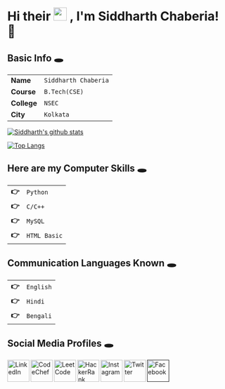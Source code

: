 # Hi their <img src="https://raw.githubusercontent.com/MartinHeinz/MartinHeinz/master/wave.gif" width="30px"> , I'm Siddharth Chaberia! 👻


## Basic Info 🕳
 
| | |
|-|-|
|**Name**|`Siddharth Chaberia`|
|**Course**|`B.Tech(CSE)`|
|**College**|`NSEC`|
|**City**|`Kolkata`|

[![Siddharth's github stats](https://github-readme-stats.vercel.app/api?username=SiddharthChaberia)](https://github.com/siddharthchab)

[![Top Langs](https://github-readme-stats.vercel.app/api/top-langs/?username=SiddharthChaberia&layout=compact)](https://github.com/siddharthchab)
  
## Here are my Computer Skills 🕳
| | |
|-|-|
|**👉**|`Python`|
|**👉**|`C/C++`|
|**👉**|`MySQL`|
|**👉**|`HTML Basic`|

## Communication Languages Known 🕳
| | |
|-|-|
|**👉**|`English`|
|**👉**|`Hindi`|
|**👉**|`Bengali`|

## Social Media Profiles 🕳

<a href="www.linkedin.com/in/siddharth-chaberia">
  <img align="left" alt="LinkedIn" width="50px" src="https://cdn-icons-png.flaticon.com/512/174/174857.png" />
</a>
<a href="https://www.codechef.com/users/siddharth2205">
  <img align="left" alt="CodeChef" width="50px" src="https://i.pinimg.com/originals/c5/d9/fc/c5d9fc1e18bcf039f464c2ab6cfb3eb6.jpg" />
</a>
<a href="https://leetcode.com/siddharth2205">
  <img align="left" alt="LeetCode" width="50px" src="https://user-images.githubusercontent.com/36547915/97088991-45da5d00-1652-11eb-900f-80d106540f4f.png" />
</a>
<a href="https://www.hackerrank.com/siddharth_chabe1">
  <img align="left" alt="HackerRank" width="50px" src="https://upload.wikimedia.org/wikipedia/commons/thumb/4/40/HackerRank_Icon-1000px.png/220px-HackerRank_Icon-1000px.png" />
</a>
</a><a href="https://www.instagram.com/siddharth_chaberia_02/">
  <img align="left" alt="Instagram" width="50px" src="https://upload.wikimedia.org/wikipedia/commons/thumb/5/58/Instagram-Icon.png/600px-Instagram-Icon.png" />
</a>
</a><a href="https://twitter.com/03Chaberia">
  <img align="left" alt="Twitter" width="50px" src="https://cdn-icons-png.flaticon.com/512/124/124021.png" />
</a>
</a><a href="">
  <img align="left" alt="Facebook" width="50px" src="https://cdn-icons-png.flaticon.com/512/124/124010.png" />
</a>
<!-- </a><a href="">
  <img align="left" alt="" width="50px" src="" />
</a> -->




